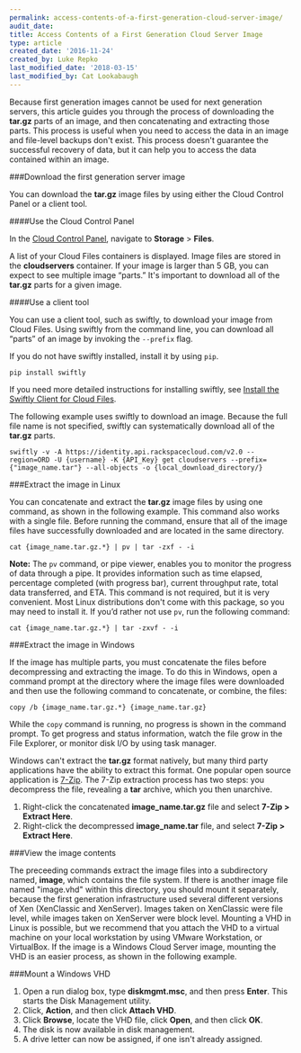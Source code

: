 ```yaml
---
permalink: access-contents-of-a-first-generation-cloud-server-image/
audit_date:
title: Access Contents of a First Generation Cloud Server Image
type: article
created_date: '2016-11-24'
created_by: Luke Repko
last_modified_date: '2018-03-15'
last_modified_by: Cat Lookabaugh
---
```


Because first generation images cannot be used for next generation servers, this article guides you through the process of downloading the **tar.gz** parts of an image, and then concatenating and extracting those parts. This process is useful when you need to access the data in an image and file-level backups don't exist. This process doesn't guarantee the successful recovery of data, but it can help you to access the data contained within an image.

###Download the first generation server image

You can download the **tar.gz** image files by using either the Cloud Control Panel or a client tool.

####Use the Cloud Control Panel

In the [Cloud Control Panel](https://mycloud.rackspace.com), navigate to **Storage** > **Files**.

A list of your Cloud Files containers is displayed. Image files are stored in the **cloudservers** container. If your image is larger than 5 GB, you can expect to see multiple image “parts.” It's important to download all of the **tar.gz** parts for a given image.

####Use a client tool

You can use a client tool, such as swiftly, to download your image from Cloud Files. Using swiftly from the command line, you can download all “parts” of an image by invoking the `--prefix` flag.

If you do not have swiftly installed, install it by using `pip`.

    pip install swiftly

If you need more detailed instructions for installing swiftly, see [Install the Swiftly Client for Cloud Files](/support/support/how-to/install-the-swiftly-client-for-cloud-files/).

The following example uses swiftly to download an image. Because the full file name is not specified, swiftly can systematically download all of the **tar.gz** parts.

    swiftly -v -A https://identity.api.rackspacecloud.com/v2.0 --region=ORD -U {username} -K {API_Key} get cloudservers --prefix={"image_name.tar"} --all-objects -o {local_download_directory/}

###Extract the image in Linux

You can concatenate and extract the **tar.gz** image files by using one command, as shown in the following example. This command also works with a single file. Before running the command, ensure that all of the image files have successfully downloaded and are located in the same directory.

    cat {image_name.tar.gz.*} | pv | tar -zxf - -i

**Note:** The `pv` command, or pipe viewer, enables you to monitor the progress of data through a pipe. It provides information such as time elapsed, percentage completed (with progress bar), current throughput rate, total data transferred, and ETA. This command is not required, but it is very convenient. Most Linux distributions don't come with this package, so you may need to install it. If you’d rather not use `pv`, run the following command:

    cat {image_name.tar.gz.*} | tar -zxvf - -i

###Extract the image in Windows

If the image has multiple parts, you must concatenate the files before decompressing and extracting the image. To do this in Windows, open a command prompt at the directory where the image files were downloaded and then use the following command to concatenate, or combine, the files:

    copy /b {image_name.tar.gz.*} {image_name.tar.gz}

While the `copy` command is running, no progress is shown in the command prompt. To get progress and status information, watch the file grow in the File Explorer, or monitor disk I/O by using task manager.

Windows can't extract the **tar.gz** format natively, but many third party applications have the ability to extract this format. One popular open source application is [7-Zip](https://www.7-zip.org/). The 7-Zip extraction process has two steps: you decompress the file, revealing a **tar** archive, which you then unarchive.

1. Right-click the concatenated **image_name.tar.gz** file and select **7-Zip > Extract Here**.
2. Right-click the decompressed **image_name.tar** file, and select **7-Zip > Extract Here**.

###View the image contents

The preceeding commands extract the image files into a subdirectory named, **image**, which contains the file system. If there is another image file named "image.vhd" within this directory, you should mount it separately, because the first generation infrastructure used several different versions of Xen (XenClassic and XenServer). Images taken on XenClassic were file level, while images taken on XenServer were block level. Mounting a VHD in Linux is possible, but we recommend that you attach the VHD to a virtual machine on your local workstation by using VMware Workstation, or VirtualBox. If the image is a Windows Cloud Server image, mounting the VHD is an easier process, as shown in the following example.

###Mount a Windows VHD

1. Open a run dialog box, type **diskmgmt.msc**, and then press **Enter**. This starts the Disk Management utility.
2. Click, **Action**, and then click **Attach VHD**.
3. Click **Browse**, locate the VHD file, click **Open**, and then click **OK**.
4. The disk is now available in disk management.
5. A drive letter can now be assigned, if one isn't already assigned.
